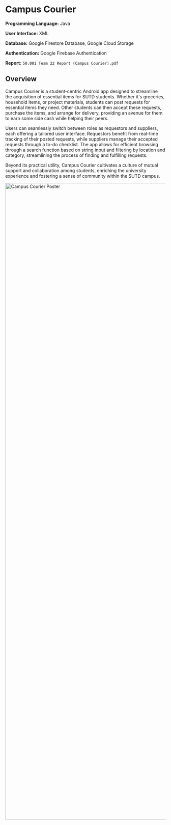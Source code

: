 # Campus Courier

**Programming Language:** Java

**User Interface:** XML

**Database:** Google Firestore Database, Google Cloud Storage

**Authentication:** Google Firebase Authentication

**Report:** `50.001 Team 22 Report (Campus Courier).pdf`

## Overview
Campus Courier is a student-centric Android app designed to streamline the acquisition of essential items for SUTD students. Whether it's groceries, household items, or project materials, students can post requests for essential items they need. Other students can then accept these requests, purchase the items, and arrange for delivery, providing an avenue for them to earn some side cash while helping their peers.

Users can seamlessly switch between roles as requestors and suppliers, each offering a tailored user interface. Requestors benefit from real-time tracking of their posted requests, while suppliers manage their accepted requests through a to-do checklist. The app allows for efficient browsing through a search function based on string input and filtering by location and category, streamlining the process of finding and fulfilling requests.

Beyond its practical utility, Campus Courier cultivates a culture of mutual support and collaboration among students, enriching the university experience and fostering a sense of community within the SUTD campus.

<img width="1414" height="2000" alt="Campus Courier Poster" src="https://github.com/user-attachments/assets/df9cfcbf-4c41-4c7e-95cf-c4534d203fe3" />

